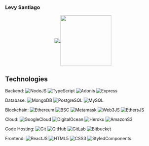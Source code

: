 ### Levy Santiago

<p align="center">
  <a href="https://github.com/levysantiago/github-readme-stats" target="_blank" rel="noopener noreferrer">
    <img align="center" src="https://github-readme-stats-levysantiago.vercel.app/api/top-langs/?username=levysantiago&layout=compact&&hide=java,assembly,plpgsql,c%2B%2B,php,perl,html,makefile&langs_count=6&count_private=true&theme=midnight-purple" />
  </a>
  <a href="https://github.com/levysantiago/github-readme-stats" target="_blank" rel="noopener noreferrer">
    <img align="center" height="165" src="https://github-readme-stats-levysantiago.vercel.app/api?username=levysantiago&count_private=true&show_icons=true&theme=midnight-purple" />
  </a>
</p>

## Technologies

Backend: ![NodeJS](https://img.shields.io/badge/-NodeJS-black?style=flat-square&logo=node.js)  ![TypeScript](https://img.shields.io/badge/-TypeScript-black?style=flat-square&logo=typescript) ![Adonis](https://img.shields.io/badge/-AdonisJS-black?style=flat-square&logo=adonisjs) ![Express](https://img.shields.io/badge/-ExpressJS-black?style=flat-square&logo=express)

Database: ![MongoDB](https://img.shields.io/badge/-MongoDB-black?style=flat-square&logo=mongodb) ![PostgreSQL](https://img.shields.io/badge/-PostgreSQL-black?style=flat-square&logo=postgresql) ![MySQL](https://img.shields.io/badge/-MySQL-black?style=flat-square&logo=mysql)

Blockchain: ![Ethereum](https://img.shields.io/badge/-Ethereum-black?style=flat-square&logo=ethereum) ![BSC](https://img.shields.io/badge/-BSC-black?style=flat-square&logo=binance) ![Metamask](https://img.shields.io/badge/-Metamask-black?style=flat-square&logo=metamask) ![Web3JS](https://img.shields.io/badge/-Web3JS-black?style=flat-square&logo=web3.js) ![EthersJS](https://img.shields.io/badge/-EthersJS-black?style=flat-square&logo=ethers.js)

Cloud: ![GoogleCloud](https://img.shields.io/badge/-GoogleCloud-black?style=flat-square&logo=googlecloud) ![DigitalOcean](https://img.shields.io/badge/-DigitalOcean-black?style=flat-square&logo=digitalocean) ![Heroku](https://img.shields.io/badge/-Heroku-black?style=flat-square&logo=heroku)  ![AmazonS3](https://img.shields.io/badge/-AmazonS3-black?style=flat-square&logo=amazons3)

Code Hosting: ![Git](https://img.shields.io/badge/-Git-black?style=flat-square&logo=git) ![GitHub](https://img.shields.io/badge/-GitHub-black?style=flat-square&logo=github) ![GitLab](https://img.shields.io/badge/-GitLab-black?style=flat-square&logo=gitlab) ![Bitbucket](https://img.shields.io/badge/-Bitnucket-black?style=flat-square&logo=bitbucket)

Frontend: ![ReactJS](https://img.shields.io/badge/-ReactJS-black?style=flat-square&logo=react) ![HTML5](https://img.shields.io/badge/-HTML5-black?style=flat-square&logo=html5) ![CSS3](https://img.shields.io/badge/-CSS3-black?style=flat-square&logo=css3) ![StyledComponents](https://img.shields.io/badge/-StyledComponents-black?style=flat-square&logo=styledcomponents)
